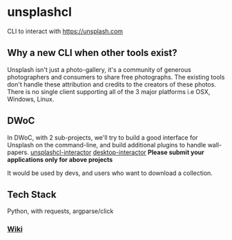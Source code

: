 # unsplashcl
CLI to interact with https://unsplash.com

## Why a new CLI when other tools exist?

Unsplash isn't just a photo-gallery, it's a community of generous photographers and consumers to share free photographs. The existing tools don't handle these attribution and credits to the creators of these photos. There is no single client supporting all of the 3 major platforms i.e OSX, Windows, Linux.

## DWoC

In DWoC, with 2 sub-projects, we'll try to build a good interface for Unsplash on the command-line, and build additional plugins to handle wall-papers.
[unsplashcl-interactor](https://github.com/plant99/unsplashcl/wiki/unsplash-interactor)
[desktop-interactor](https://github.com/plant99/unsplashcl/wiki/desktop-interactor)
**Please submit your applications only for above projects**

It would be used by devs, and users who want to download a collection.

## Tech Stack

Python, with requests, argparse/click

### [Wiki](https://github.com/plant99/unsplashcl/wiki)
